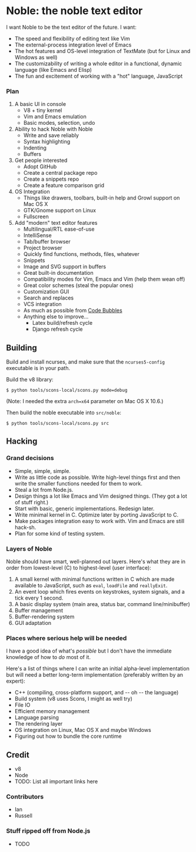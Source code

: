 # Noble: the noble text editor #

I want Noble to be the text editor of the future. I want:

* The speed and flexibility of editing text like Vim
* The external-process integration level of Emacs
* The hot features and OS-level integration of TextMate (but for Linux
  and Windows as well)
* The customizability of writing a whole editor in a functional,
  dynamic language (like Emacs and Elisp)
* The fun and excitement of working with a "hot" language, JavaScript

### Plan ###

1. A basic UI in console
   * V8 + tiny kernel
   * Vim and Emacs emulation
   * Basic modes, selection, undo
1. Ability to hack Noble with Noble
   * Write and save reliably
   * Syntax highlighting
   * Indenting
   * Buffers
1. Get people interested
   * Adopt GitHub
   * Create a central package repo
   * Create a snippets repo
   * Create a feature comparison grid
1. OS Integration
   * Things like drawers, toolbars, built-in help and Growl support on Mac OS X
   * GTK/Gnome support on Linux
   * Fullscreen
1. Add "modern" text editor features
   * Multilingual/RTL ease-of-use
   * IntelliSense
   * Tab/buffer browser
   * Project browser
   * Quickly find functions, methods, files, whatever
   * Snippets
   * Image and SVG support in buffers
   * Great built-in documentation
   * Compatibility modes for Vim, Emacs and Vim (help them wean off)
   * Great color schemes (steal the popular ones)
   * Customization GUI
   * Search and replaces
   * VCS integration
   * As much as possible from
     [Code Bubbles](http://WWW.cs.brown.edu/people/acb/codebubbles_site.HM)
   * Anything else to improve...
     * Latex build/refresh cycle
     * Django refresh cycle

## Building ##

Build and install ncurses, and make sure that the `ncurses5-config` executable is in your path.

Build the v8 library:

    $ python tools/scons-local/scons.py mode=debug

(Note: I needed the extra `arch=x64` parameter on Mac OS X 10.6.)

Then build the noble executable into `src/noble`:

    $ python tools/scons-local/scons.py src

## Hacking ##

### Grand decisions ###

* Simple, simple, simple.
* Write as little code as possible. Write high-level things first and
  then write the smaller functions needed for them to work.
* Steal a lot from Node.js.
* Design things a lot like Emacs and Vim designed things. (They got a
  lot of stuff right.)
* Start with basic, generic implementations. Redesign later.
* Write minimal kernel in C. Optimize later by porting JavaScript to
  C.
* Make packages integration easy to work with. Vim and Emacs are still
  hack-sh.
* Plan for some kind of testing system.

### Layers of Noble ###

Noble should have smart, well-planned out layers. Here's what they are
in order from lowest-level (C) to highest-level (user interface):

1. A small kernel with minimal functions written in C which are made
   available to JavaScript, such as `eval`, `loadFile` and `reallyExit`.
1. An event loop which fires events on keystrokes, system signals, and
   a tick every 1 second.
1. A basic display system (main area, status bar, command line/minibuffer)
1. Buffer management
1. Buffer-rendering system
1. GUI adaptation

### Places where serious help will be needed ###

I have a good idea of what's _possible_ but I don't have the
immediate knowledge of how to _do_ most of it.

Here's a list of things where I can write an initial alpha-level
implementation but will need a better long-term implementation
(preferably written by an expert):

* C++ (compiling, cross-platform support, and -- oh -- the language)
* Build system (v8 uses Scons, I might as well try)
* File IO
* Efficient memory management
* Language parsing
* The rendering layer
* OS integration on Linux, Mac OS X and maybe Windows
* Figuring out how to bundle the core runtime

## Credit ##

* v8
* Node
* TODO: List all important links here

### Contributors ###

* Ian
* Russell

### Stuff ripped off from Node.js ##

* TODO

